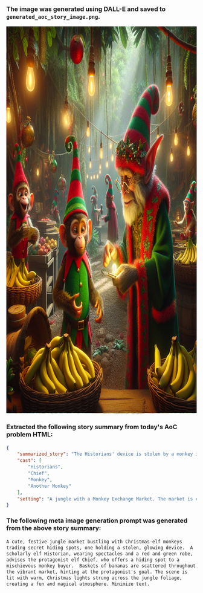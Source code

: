 ### The image was generated using DALL-E and saved to `generated_aoc_story_image.png`.
<img src="https://github.com/JasonSteving99/agent-of-code/blob/main/advent_of_code/year2024/day22/generated_aoc_story_image.png?raw=true" width="1024" height="1024">
                    
### Extracted the following story summary from today's AoC problem HTML:
```json
{
    "summarized_story": "The Historians' device is stolen by a monkey in the jungle. The monkey is willing to trade the device for bananas. The protagonist needs to obtain bananas from the Monkey Exchange Market where monkeys trade good hiding spots. The protagonist knows many good hiding spots due to their prior experience in the jungle. The monkey buyers on the market have pseudorandom prices that are based on secret numbers. A Historian helps decipher the secrets of the monkeys' pricing patterns. The protagonist aims to predict the monkeys' prices to sell hiding spots and acquire enough bananas to retrieve the stolen device.",
    "cast": [
        "Historians",
        "Chief",
        "Monkey",
        "Another Monkey"
    ],
    "setting": "A jungle with a Monkey Exchange Market. The market is crowded with monkeys trading hiding spots. The Historian character is distinctive and dressed in scholarly attire."
}
```

### The following meta image generation prompt was generated from the above story summary:
```text
A cute, festive jungle market bustling with Christmas-elf monkeys trading secret hiding spots, one holding a stolen, glowing device.  A scholarly elf Historian, wearing spectacles and a red and green robe, advises the protagonist elf Chief, who offers a hiding spot to a mischievous monkey buyer.  Baskets of bananas are scattered throughout the vibrant market, hinting at the protagonist's goal. The scene is lit with warm, Christmas lights strung across the jungle foliage, creating a fun and magical atmosphere. Minimize text.

```
